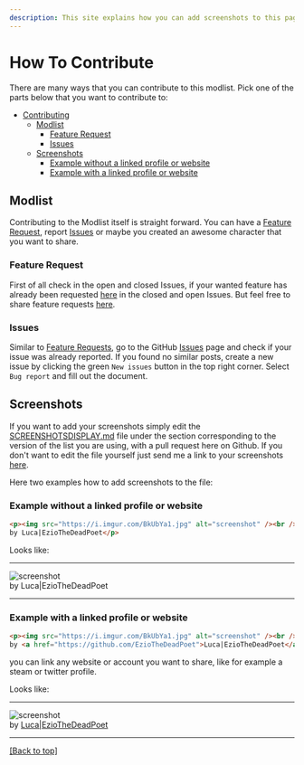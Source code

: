 ```yaml
---
description: This site explains how you can add screenshots to this page and how to best report issues. 
---
```

# How To Contribute

There are many ways that you can contribute to this modlist. Pick one of the parts below that you want to contribute to:

- [Contributing](#how-to-contribute)
  - [Modlist](#modlist)
    - [Feature Request](#feature-request) 
    - [Issues](#issues)
  - [Screenshots](#screenshots)
    - [Example without a linked profile or website](#example-without-a-linked-profile-or-website)
    - [Example with a linked profile or website](#example-with-a-linked-profile-or-website)

## Modlist

Contributing to the Modlist itself is straight forward. You can have a [Feature Request](#feature-request), report [Issues](#issues) or maybe you created an awesome character that you want to share.

### Feature Request

First of all check in the open and closed Issues, if your wanted feature has already been requested [here](https://github.com/EzioTheDeadPoet/Tales-from-Skyrims-Holds/issues) in the closed and open Issues. But feel free to share feature requests [here](https://github.com/EzioTheDeadPoet/Tales-from-the-Northern-Lands/issues/new/choose).

### Issues

Similar to [Feature Requests](#feature-request), go to the GitHub [Issues](https://github.com/EzioTheDeadPoet/Tales-from-Skyrims-Holds/issues) page and check if your issue was already reported. If you found no similar posts, create a new issue by clicking the green `New issues` button in the top right corner. Select `Bug report` and fill out the document.

## Screenshots

If you want to add your screenshots simply edit the [SCREENSHOTSDISPLAY.md](https://github.com/EzioTheDeadPoet/Tales-from-Skyrims-Holds/blob/masterSCREENSHOTSDISPLAY.md) file under the section corresponding to the version of the list you are using, with a pull request here on Github. If you don't want to edit the file yourself just send me a link to your screenshots [here](https://github.com/EzioTheDeadPoet/Tales-from-the-Northern-Lands/issues/new/choose).

Here two examples how to add screenshots to the file:

### Example without a linked profile or website
<!-- markdownlint-disable MD033 -->
```md
<p><img src="https://i.imgur.com/BkUbYa1.jpg" alt="screenshot" /><br />
by Luca|EzioTheDeadPoet</p>
```

Looks like:

***

<p><img src="https://i.imgur.com/BkUbYa1.jpg" alt="screenshot" /><br />
by Luca|EzioTheDeadPoet</p>

***

### Example with a linked profile or website

```md
<p><img src="https://i.imgur.com/BkUbYa1.jpg" alt="screenshot" /><br />
by <a href="https://github.com/EzioTheDeadPoet">Luca|EzioTheDeadPoet</a></p>
```

you can link any website or account you want to share, like for example a steam or twitter profile.

Looks like:

***

<p><img src="https://i.imgur.com/BkUbYa1.jpg" alt="screenshot" /><br />
by <a href="https://github.com/EzioTheDeadPoet">Luca|EzioTheDeadPoet</a></p>

***

[[Back to top]](#how-to-contribute)

